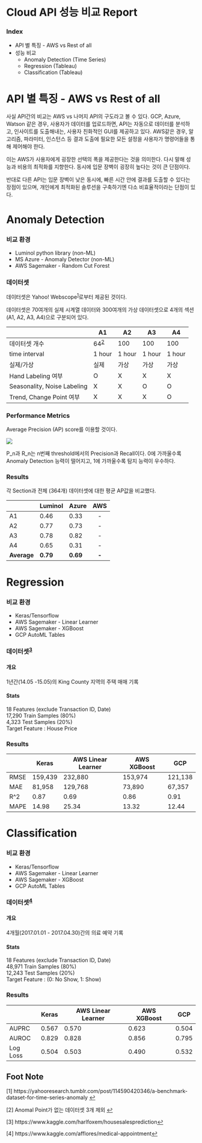 # Cloud API 성능 비교 Report

### Index
* API 별 특징 - AWS vs Rest of all
* 성능 비교
	* Anomaly Detection (Time Series)
	* Regression (Tableau)
	* Classification (Tableau)

# API 별 특징 - AWS vs Rest of all
사실 API간의 비교는 AWS vs 나머지 API의 구도라고 볼 수 있다. GCP, Azure, Watson 같은 경우, 사용자가 데이터를 업로드하면, API는 자동으로 데이터를 분석하고, 인사이트를 도출해내는, 사용자 친화적인 GUI를 제공하고 있다. AWS같은 경우, 알고리즘, 파라미터, 인스턴스 등 결과 도출에 필요한 모든 설정을 사용자가 명령어들을 통해 제어해야 한다.

이는 AWS가 사용자에게 굉장한 선택의 폭을 제공한다는 것을 의미한다. 다시 말해 성능과 비용의 최적화를 지향한다. 동시에 입문 장벽이 굉장히 높다는 것이 큰 단점이다.

반대로 다른 API는 입문 장벽이 낮은 동시에, 빠른 시간 안에 결과를 도출할 수 있다는 장점이 있으며, 개인에게 최적화된 솔루션을 구축하기엔 다소 비효율적이라는 단점이 있다.
 
# Anomaly Detection 

### 비교 환경
* Luminol python library (non-ML)
* MS Azure - Anomaly Detector (non-ML)
* AWS Sagemaker - Random Cut Forest

### 데이터셋
데이터셋은 Yahoo! Webscope<sup id ='a1'>[1](#1)</sup>로부터 제공된 것이다.

데이터셋은 70여개의 실제 시계열 데이터와 300여개의 가상 데이터셋으로 4개의 섹션(A1, A2, A3, A4)으로 구분되어 있다.

|  |A1|A2|A3|A4|
|--|--|--|--|--|
|데이터셋 개수|64<sup id ='a2'>[2](#2)</sup>|100|100|100|
|time interval|1 hour|1 hour|1 hour|1 hour|
|실제/가상|실제|가상|가상|가상|
|Hand Labeling 여부|O|X|X|X|
|Seasonality, Noise Labeling|X|X|O|O|
|Trend, Change Point 여부|X|X|X|O|

### Performance Metrics
Average Precision (AP) score를 이용할 것이다.

![
](https://ifh.cc/g/3w8we.png)

P_n과 R_n는 n번째 threshold에서의 Precision과 Recall이다. 
0에 가까울수록 Anomaly Detection 능력이 떨어지고,
1에 가까울수록 탐지 능력이 우수하다.


### Results
각 Section과 전체 (364개) 데이터셋에 대한 평균 AP값을 비교했다.

|  |Luminol|Azure|AWS|
|--|--|--|--|
|A1|0.46|0.33|<center>-|
|A2|0.77|0.73|<center>-|
|A3|0.78|0.82|<center>-|
|A4|0.65|0.31|<center>-|
|**Average**|**0.79**|**0.69**|<center>**-**|



# Regression

### 비교 환경
* Keras/Tensorflow
* AWS Sagemaker - Linear Learner
* AWS Sagemaker - XGBoost
* GCP AutoML Tables 
### 데이터셋<sup id ='a3'>[3](#3)</sup>

#### 개요
 1년간(14.05 -15.05)의 King County 지역의 주택 매매 기록

#### Stats
18 Features (exclude Transaction ID, Date)  
17,290 Train Samples (80%)  
4,323 Test Samples (20%)  
Target Feature : House Price  


### Results
|  |Keras|AWS Linear Learner|AWS XGBoost|GCP|
|--|--|--|--|--|
|RMSE|159,439|232,880|153,974|121,138|
|MAE|81,958|129,768|73,890|67,357|
|R^2|0.87|0.69|0.86|0.91|
|MAPE|14.98|25.34|13.32|12.44|
# Classification

### 비교 환경
* Keras/Tensorflow
* AWS Sagemaker - Linear Learner
* AWS Sagemaker - XGBoost
* GCP AutoML Tables

### 데이터셋<sup id ='a4'>[4](#4)</sup>

#### 개요
4개월(2017.01.01 - 2017.04.30)간의 의료 예약 기록


#### Stats
18 Features (exclude Transaction ID, Date)  
48,971 Train Samples (80%)  
12,243 Test Samples (20%)  
Target Feature : (0: No Show, 1: Show)  


### Results
|  |Keras|AWS Linear Learner|AWS XGBoost|GCP|
|--|--|--|--|--|
|AUPRC|0.567|0.570|0.623|0.504|
|AUROC|0.829|0.828|0.856|0.795|
|Log Loss|0.504|0.503|0.490|0.532|
## Foot Note

<p id="1">
[1] https://yahooresearch.tumblr.com/post/114590420346/a-benchmark-dataset-for-time-series-anomaly</a> <a href = "#a1">↩</a></p>

<p id="2"> [2] Anomal Point가 없는 데이터셋 3개 제외 <a href = "#a2">↩</a></p>

<p id="3"> [3] https://www.kaggle.com/harlfoxem/housesalesprediction<a href = "#a3">↩</a></p>

<p id="4"> 
[4] https://www.kaggle.com/afflores/medical-appointment<a href = "#a4">↩</a></p>
